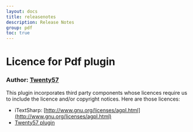 ```yaml
---
layout: docs
title: releasenotes
description: Release Notes
group: pdf
toc: true
---
```

# Licence for Pdf plugin

### Author: [Twenty57](http://www.twenty57.com)

This plugin incorporates third party components whose licences require us to include the licence and/or copyright notices. Here are those licences:

- iTextSharp: [http://www.gnu.org/licenses/agpl.html](http://www.gnu.org/licenses/agpl.html)
- [Twenty57 plugin](https://linx.software/plugins/builtin/licence/)
